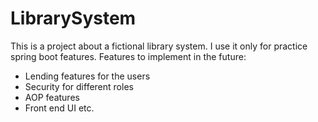 # LibrarySystem
This is a project about a fictional library system. I use it only for practice spring boot features.
Features to implement in the future:
- Lending features for the users
- Security for different roles
- AOP features
- Front end UI
etc.
